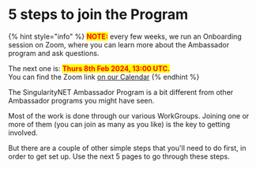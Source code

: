 # 5 steps to join the Program

{% hint style="info" %}
<mark style="color:red;">**NOTE:**</mark> every few weeks, we run an Onboarding session on Zoom, where you can learn more about the Ambassador program and ask questions.

The next one is: <mark style="color:red;">**Thurs 8th Feb 2024, 13:00 UTC.**</mark>\
You can find the Zoom link [on our Calendar](https://calendar.google.com/calendar/embed?src=singularitynetambassadors%40gmail.com)
{% endhint %}

The SingularityNET Ambassador Program is a bit different from other Ambassador programs you might have seen.

Most of the work is done through our various WorkGroups. Joining one or more of them (you can join as many as you like) is the key to getting involved.

But there are a couple of other simple steps that you'll need to do first, in order to get set up. Use the next 5 pages to go through these steps.

